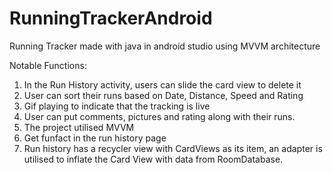 # RunningTrackerAndroid
Running Tracker made with java in android studio using MVVM architecture

Notable Functions:
  1. In the Run History activity, users can slide the card view to delete it
  2. User can sort their runs based on Date, Distance, Speed and Rating
  3. Gif playing to indicate that the tracking is live
  4. User can put comments, pictures and rating along with their runs.
  5. The project utilised MVVM
  6. Get funfact in the run history page
  7. Run history has a recycler view with CardViews as its item, an adapter is utilised to inflate the Card View with data from RoomDatabase.

